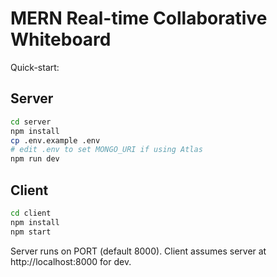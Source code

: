 # MERN Real-time Collaborative Whiteboard

Quick-start:

## Server
```bash
cd server
npm install
cp .env.example .env
# edit .env to set MONGO_URI if using Atlas
npm run dev
```

## Client
```bash
cd client
npm install
npm start
```

Server runs on PORT (default 8000). Client assumes server at http://localhost:8000 for dev.

